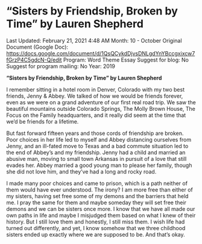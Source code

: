 # “Sisters by Friendship, Broken by Time” by Lauren Shepherd

Last Updated: February 21, 2021 4:48 AM
Month: 10 - October
Original Document (Google Doc): https://docs.google.com/document/d/1QsQCykdDjvsDNLgdYnYBccgxixcw7fGrzP4C5gdcN-Q/edit
Program: Word Theme Essay
Suggest for blog: No
Suggest for program mailing: No
Year: 2019

**“Sisters by Friendship, Broken by Time” by Lauren Shepherd**

I remember sitting in a hotel room in Denver, Colorado with my two best friends, Jenny & Abbey. We talked of how we would be friends forever, even as we were on a grand adventure of our first real road trip. We saw the beautiful mountains outside Colorado Springs, The Molly Brown House, The Focus on the Family headquarters, and it really did seem at the time that we’d be friends for a lifetime.

But fast forward fifteen years and those cords of friendship are broken. Poor choices in her life led to myself and Abbey distancing ourselves from Jenny, and an ill-fated move to Texas and a bad commute situation led to the end of Abbey’s and my friendship. Jenny had a child and married an abusive man, moving to small town Arkansas in pursuit of a love that still evades her. Abbey married a good young man to please her family, though she did not love him, and they’ve had a long and rocky road.

I made many poor choices and came to prison, which is a path neither of them would have ever understood. The irony? I am more free than either of my sisters, having set free some of my demons and the barriers that held me. I pray the same for them and maybe someday they will set free their demons and we can be sisters once more. I know that we have all made our own paths in life and maybe I misjudged them based on what I knew of their history. But I still love them and honestly, I still miss them. I wish life had turned out differently, and yet, I know somehow that we three childhood sisters ended up exactly where we are supposed to be. And that’s okay.